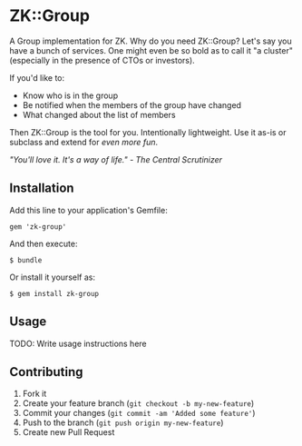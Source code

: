 # ZK::Group

A Group implementation for ZK. Why do you need ZK::Group? Let's say you have a bunch of services. One might even be so bold as to call it "a cluster" (especially in the presence of CTOs or investors).

If you'd like to:

* Know who is in the group
* Be notified when the members of the group have changed
* What changed about the list of members

Then ZK::Group is the tool for you. Intentionally lightweight. Use it as-is or subclass and extend for _even more fun_.

_"You'll love it. It's a way of life." - The Central Scrutinizer_

## Installation

Add this line to your application's Gemfile:

    gem 'zk-group'

And then execute:

    $ bundle

Or install it yourself as:

    $ gem install zk-group

## Usage

TODO: Write usage instructions here

## Contributing

1. Fork it
2. Create your feature branch (`git checkout -b my-new-feature`)
3. Commit your changes (`git commit -am 'Added some feature'`)
4. Push to the branch (`git push origin my-new-feature`)
5. Create new Pull Request

